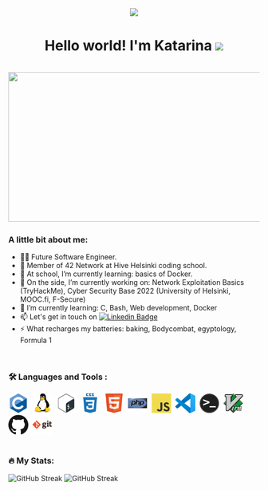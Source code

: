 <!--
**Katarina-Slotova/Katarina-Slotova** is a ✨ _special_ ✨ repository because its `README.md` (this file) appears on your GitHub profile.

Here are some ideas to get you started:

- 🔭 I’m currently working on ...
- 🌱 I’m currently learning ...
- 👯 I’m looking to collaborate on ...
- 🤔 I’m looking for help with ...
- 💬 Ask me about ...
- 📫 How to reach me: ...
- 😄 Pronouns: ...
- ⚡ Fun fact: ...
-->

<div id="header" align="center">
  <img src="https://media.giphy.com/media/paTz7UZbPfTZFRYnnB/giphy.gif" width="200"/>
</div>
<div id="greeting" align="center">
  <h1>Hello world! I'm Katarina <img src="https://media.giphy.com/media/hvRJCLFzcasrR4ia7z/giphy.gif" width="30px"/></h1>
</div>
<br/>
<div align="center">
  <img src="https://cdn.pixabay.com/photo/2018/05/04/20/01/website-3374825_1280.jpg" width="700" height="300"/> 
</div>

### A little bit about me:
- :woman_technologist: Future Software Engineer.
- 🐝 Member of 42 Network at Hive Helsinki coding school.
- 🔭 At school, I’m currently learning: basics of Docker.
- 🤔 On the side, I’m currently working on: Network Exploitation Basics (TryHackMe), Cyber Security Base 2022 (University of Helsinki, MOOC.fi, F-Secure)
- 🌱 I’m currently learning: C, Bash, Web development, Docker
- 📫 Let's get in touch on [![Linkedin Badge](https://img.shields.io/badge/-LinkedIn-blue?style=flat&logo=Linkedin&logoColor=white)](https://www.linkedin.com/in/katarina-slotova-804466131/)
- ⚡ What recharges my batteries: baking, Bodycombat, egyptology, Formula 1

<br/>

### :hammer_and_wrench: Languages and Tools :
<div>
  <img src="https://raw.githubusercontent.com/devicons/devicon/master/icons/c/c-original.svg" title="C" alt="C" height="40px" width="40px"/>&nbsp;
  <img src="https://raw.githubusercontent.com/devicons/devicon/master/icons/linux/linux-original.svg" title="Linux" alt="Linux" height="40px" width="40px" />&nbsp;
  <img src="https://raw.githubusercontent.com/devicons/devicon/master/icons/bash/bash-original.svg" title="Bash" alt="Bash" height="40px" width="40px"/>&nbsp;
  <img src="https://github.com/devicons/devicon/blob/master/icons/css3/css3-plain-wordmark.svg"  title="CSS3" alt="CSS" width="40" height="40"/>&nbsp;
  <img src="https://github.com/devicons/devicon/blob/master/icons/html5/html5-original.svg" title="HTML5" alt="HTML" width="40" height="40"/>&nbsp;
  <img src="https://raw.githubusercontent.com/devicons/devicon/master/icons/php/php-original.svg" title="PHP" alt="PHP" height="40px" width="40px"/>&nbsp;
  <img src="https://github.com/devicons/devicon/blob/master/icons/javascript/javascript-original.svg" title="JavaScript" alt="JavaScript" width="40" height="40"/>&nbsp;
  <img src="https://raw.githubusercontent.com/github/explore/80688e429a7d4ef2fca1e82350fe8e3517d3494d/topics/visual-studio-code/visual-studio-code.png" title="VS Code" alt="VS Code" width="40" height="40"/>&nbsp;
  <img src="https://raw.githubusercontent.com/github/explore/80688e429a7d4ef2fca1e82350fe8e3517d3494d/topics/terminal/terminal.png" title="Terminal" alt="Terminal" width="40px" height="40px"/>&nbsp;
  <img src="https://raw.githubusercontent.com/github/explore/80688e429a7d4ef2fca1e82350fe8e3517d3494d/topics/vim/vim.png" title="Vim" alt="Vim" width="40px" height="40px"/>&nbsp;
      <img src="https://raw.githubusercontent.com/github/explore/78df643247d429f6cc873026c0622819ad797942/topics/github/github.png" title="GitHub" alt="GitHub" height="40px" width="40px"/>&nbsp;
  <img src="https://github.com/devicons/devicon/blob/master/icons/git/git-original-wordmark.svg" title="Git" alt="Git" width="40" height="40"/>
</div>

<br/>

### :fire: My Stats:
![GitHub Streak](https://github-readme-stats.vercel.app/api?username=Katarina-Slotova&show_icons=true&theme=tokyonight&include_all_commits=true&count_private=true)
![GitHub Streak](https://github-readme-stats.vercel.app/api/top-langs/?username=Katarina-Slotova&layout=compact&langs_count=7&theme=tokyonight)

